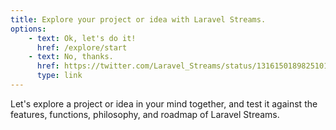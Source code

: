 ```yaml
---
title: Explore your project or idea with Laravel Streams.
options:
    - text: Ok, let's do it!
      href: /explore/start
    - text: No, thanks.
      href: https://twitter.com/Laravel_Streams/status/1316150189825101824
      type: link
---
```


Let's explore a project or idea in your mind together, and test it against the features, functions, philosophy, and roadmap of Laravel Streams.
